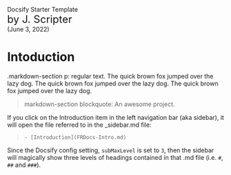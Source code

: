  <div class="md-title">
   Docsify Starter Template<br>    
 </div>
 <div class="md-title" style="font-size:24px;">by J. Scripter</div>
 <div class="md-subtitle">(June 3, 2022)</div>

# Intoduction 

  .markdown-section p: regular text.  The quick brown fox jumped over the lazy dog.
  The quick brown fox jumped over the lazy dog.
  The quick brown fox jumped over the lazy dog.

> markdown-section blockquote: An awesome project.

  If you click on the Introduction item in the left navigation bar (aka sidebar), it will open the file
  referred to in the _sidebar.md file:   

  > `- [Introduction](FRDocs-Intro.md)`   
  
  Since the Docsify config setting, `subMaxLevel` is set to `3`, then the sidebar will magically show 
  three levels of headings contained in that .md file (i.e. `#`, `##` and `###`).  

  